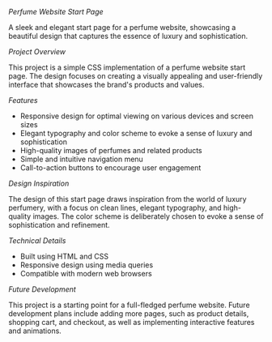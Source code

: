 
*Perfume Website Start Page*

A sleek and elegant start page for a perfume website, showcasing a beautiful design that captures the essence of luxury and sophistication.

*Project Overview*

This project is a simple CSS implementation of a perfume website start page. The design focuses on creating a visually appealing and user-friendly interface that showcases the brand's products and values.

*Features*

- Responsive design for optimal viewing on various devices and screen sizes
- Elegant typography and color scheme to evoke a sense of luxury and sophistication
- High-quality images of perfumes and related products
- Simple and intuitive navigation menu
- Call-to-action buttons to encourage user engagement

*Design Inspiration*

The design of this start page draws inspiration from the world of luxury perfumery, with a focus on clean lines, elegant typography, and high-quality images. The color scheme is deliberately chosen to evoke a sense of sophistication and refinement.

*Technical Details*
- Built using HTML and CSS
- Responsive design using media queries
- Compatible with modern web browsers

*Future Development*

This project is a starting point for a full-fledged perfume website. Future development plans include adding more pages, such as product details, shopping cart, and checkout, as well as implementing interactive features and animations.
